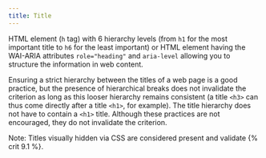 ```yaml
---
title: Title
---
```


HTML element (`h` tag) with 6 hierarchy levels (from `h1` for the most important title to `h6` for the least important) or HTML element having the WAI-ARIA attributes `role="heading"` and `aria-level` allowing you to structure the information in web content.

Ensuring a strict hierarchy between the titles of a web page is a good practice, but the presence of hierarchical breaks does not invalidate the criterion as long as this looser hierarchy remains consistent (a title `<h3>` can thus come directly after a title `<h1>`, for example). The title hierarchy does not have to contain a `<h1>` title. Although these practices are not encouraged, they do not invalidate the criterion.

Note: Titles visually hidden via CSS are considered present and validate {% crit 9.1 %}.
